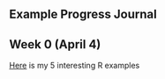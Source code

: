 ## Example Progress Journal

## Week 0 (April 4)

[Here](files/example_homework_0.html) is my 5 interesting R examples